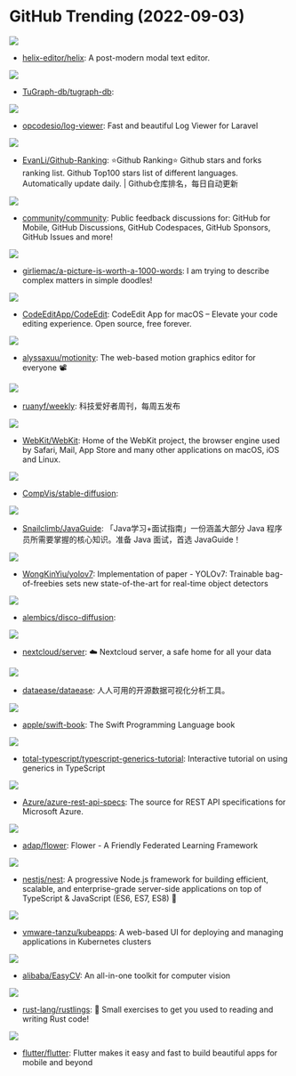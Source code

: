 # GitHub Trending (2022-09-03)

![](https://img.shields.io/badge/Rust-New%20185-green?style=flat-square&logo=appveyor)
- [helix-editor/helix](https://github.com/helix-editor/helix): A post-modern modal text editor.

![](https://img.shields.io/badge/C%2B%2B-New%2030-green?style=flat-square&logo=appveyor)
- [TuGraph-db/tugraph-db](https://github.com/TuGraph-db/tugraph-db): 

![](https://img.shields.io/badge/PHP-New%20133-green?style=flat-square&logo=appveyor)
- [opcodesio/log-viewer](https://github.com/opcodesio/log-viewer): Fast and beautiful Log Viewer for Laravel

![](https://img.shields.io/badge/Python-New%20105-green?style=flat-square&logo=appveyor)
- [EvanLi/Github-Ranking](https://github.com/EvanLi/Github-Ranking): ⭐Github Ranking⭐ Github stars and forks ranking list. Github Top100 stars list of different languages. Automatically update daily. | Github仓库排名，每日自动更新

![](https://img.shields.io/badge/none-New%2038-green?style=flat-square&logo=appveyor)
- [community/community](https://github.com/community/community): Public feedback discussions for: GitHub for Mobile, GitHub Discussions, GitHub Codespaces, GitHub Sponsors, GitHub Issues and more!

![](https://img.shields.io/badge/none-New%20251-green?style=flat-square&logo=appveyor)
- [girliemac/a-picture-is-worth-a-1000-words](https://github.com/girliemac/a-picture-is-worth-a-1000-words): I am trying to describe complex matters in simple doodles!

![](https://img.shields.io/badge/Swift-New%20216-green?style=flat-square&logo=appveyor)
- [CodeEditApp/CodeEdit](https://github.com/CodeEditApp/CodeEdit): CodeEdit App for macOS – Elevate your code editing experience. Open source, free forever.

![](https://img.shields.io/badge/JavaScript-New%20474-green?style=flat-square&logo=appveyor)
- [alyssaxuu/motionity](https://github.com/alyssaxuu/motionity): The web-based motion graphics editor for everyone 📽

![](https://img.shields.io/badge/none-New%2027-green?style=flat-square&logo=appveyor)
- [ruanyf/weekly](https://github.com/ruanyf/weekly): 科技爱好者周刊，每周五发布

![](https://img.shields.io/badge/none-New%20146-green?style=flat-square&logo=appveyor)
- [WebKit/WebKit](https://github.com/WebKit/WebKit): Home of the WebKit project, the browser engine used by Safari, Mail, App Store and many other applications on macOS, iOS and Linux.

![](https://img.shields.io/badge/Jupyter%20Notebook-New%20948-green?style=flat-square&logo=appveyor)
- [CompVis/stable-diffusion](https://github.com/CompVis/stable-diffusion): 

![](https://img.shields.io/badge/Java-New%2052-green?style=flat-square&logo=appveyor)
- [Snailclimb/JavaGuide](https://github.com/Snailclimb/JavaGuide): 「Java学习+面试指南」一份涵盖大部分 Java 程序员所需要掌握的核心知识。准备 Java 面试，首选 JavaGuide！

![](https://img.shields.io/badge/Jupyter%20Notebook-New%2020-green?style=flat-square&logo=appveyor)
- [WongKinYiu/yolov7](https://github.com/WongKinYiu/yolov7): Implementation of paper - YOLOv7: Trainable bag-of-freebies sets new state-of-the-art for real-time object detectors

![](https://img.shields.io/badge/Jupyter%20Notebook-New%2034-green?style=flat-square&logo=appveyor)
- [alembics/disco-diffusion](https://github.com/alembics/disco-diffusion): 

![](https://img.shields.io/badge/PHP-New%2015-green?style=flat-square&logo=appveyor)
- [nextcloud/server](https://github.com/nextcloud/server): ☁️ Nextcloud server, a safe home for all your data

![](https://img.shields.io/badge/Java-New%2022-green?style=flat-square&logo=appveyor)
- [dataease/dataease](https://github.com/dataease/dataease): 人人可用的开源数据可视化分析工具。

![](https://img.shields.io/badge/Markdown-New%20164-green?style=flat-square&logo=appveyor)
- [apple/swift-book](https://github.com/apple/swift-book): The Swift Programming Language book

![](https://img.shields.io/badge/TypeScript-New%2042-green?style=flat-square&logo=appveyor)
- [total-typescript/typescript-generics-tutorial](https://github.com/total-typescript/typescript-generics-tutorial): Interactive tutorial on using generics in TypeScript

![](https://img.shields.io/badge/TypeScript-New%202-green?style=flat-square&logo=appveyor)
- [Azure/azure-rest-api-specs](https://github.com/Azure/azure-rest-api-specs): The source for REST API specifications for Microsoft Azure.

![](https://img.shields.io/badge/Python-New%203-green?style=flat-square&logo=appveyor)
- [adap/flower](https://github.com/adap/flower): Flower - A Friendly Federated Learning Framework

![](https://img.shields.io/badge/TypeScript-New%20134-green?style=flat-square&logo=appveyor)
- [nestjs/nest](https://github.com/nestjs/nest): A progressive Node.js framework for building efficient, scalable, and enterprise-grade server-side applications on top of TypeScript & JavaScript (ES6, ES7, ES8) 🚀

![](https://img.shields.io/badge/Go-New%202-green?style=flat-square&logo=appveyor)
- [vmware-tanzu/kubeapps](https://github.com/vmware-tanzu/kubeapps): A web-based UI for deploying and managing applications in Kubernetes clusters

![](https://img.shields.io/badge/Python-New%2039-green?style=flat-square&logo=appveyor)
- [alibaba/EasyCV](https://github.com/alibaba/EasyCV): An all-in-one toolkit for computer vision

![](https://img.shields.io/badge/Rust-New%2051-green?style=flat-square&logo=appveyor)
- [rust-lang/rustlings](https://github.com/rust-lang/rustlings): 🦀 Small exercises to get you used to reading and writing Rust code!

![](https://img.shields.io/badge/Dart-New%20149-green?style=flat-square&logo=appveyor)
- [flutter/flutter](https://github.com/flutter/flutter): Flutter makes it easy and fast to build beautiful apps for mobile and beyond


